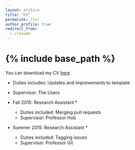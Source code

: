 ```yaml
---
layout: archive
title: "CV"
permalink: /cv/
author_profile: true
redirect_from:
  - /resume
---
```


{% include base_path %}
======
You can download my CV [here](https://mmistakes.github.io/minimal-mistakes/)
  * Duties includes: Updates and improvements to template
  * Supervisor: The Users

* Fall 2015: Research Assistant
  * 
  * Duties included: Merging pull requests
  * Supervisor: Professor Hub

* Summer 2015: Research Assistant
  * 
  * Duties included: Tagging issues
  * Supervisor: Professor Git
  
